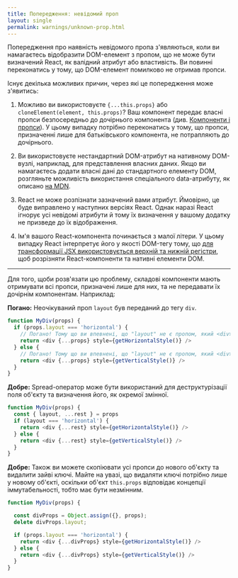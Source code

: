 ```yaml
---
title: Попередження: невідомий проп
layout: single
permalink: warnings/unknown-prop.html
---
```

Попередження про наявність невідомого пропа з'являються, коли ви намагаєтесь відобразити DOM-елемент з пропом, що не може бути визначений React, як валідний атрибут або властивість. Ви повинні переконатись у тому, що DOM-елемент помилково не отримав пропси.

Існує декілька можливих причин, через які це попередження може з'явитись:

1. Можливо ви використовуєте `{...this.props}` або `cloneElement(element, this.props)`? Ваш компонент передає власні пропси безпосередньо до дочірнього компонента (див. [Компоненти і пропси](/docs/transferring-props.html)). У цьому випадку потрібно переконатись у тому, що пропси, призначенні лише для батьківського компонента, не потрапляють до дочірнього.

2. Ви використовуєте нестандартний DOM-атрибут на нативному DOM-вузлі, наприклад, для представлення власних даних. Якщо ви намагаєтесь додати власні дані до стандартного елементу DOM, розгляньте можливість використання спеціального data-атрибуту, як описано [на MDN](https://developer.mozilla.org/en-US/docs/Web/Guide/HTML/Using_data_attributes).

3. React не може розпізнати зазначений вами атрибут. Ймовірно, це буде виправлено у наступних версіях React. Однак наразі React ігнорує усі невідомі атрибути й тому їх визначення у вашому додатку не призведе до їх відображення.

4. Ім'я вашого React-компонента починається з малої літери. У цьому випадку React інтерпретує його у якості DOM-тегу тому, що [для трансформації JSX використовується верхній та нижній регістри](/docs/jsx-in-depth.html#user-defined-components-must-be-capitalized), щоб розрізняти React-компоненти та нативні елементи DOM.

---

Для того, щоби розв'язати цю проблему, складові компоненти мають отримувати всі пропси, призначені лише для них, та не передавати їх дочірнім компонентам. Наприклад:

**Погано:** Неочікуваний проп `layout` був переданий до тегу `div`.

```js
function MyDiv(props) {
  if (props.layout === 'horizontal') {
    // Погано! Тому що ви впевнені, що "layout" не є пропом, який <div> зрозуміє
    return <div {...props} style={getHorizontalStyle()} />
  } else {
    // Погано! Тому що ви впевнені, що "layout" не є пропом, який <div> зрозуміє
    return <div {...props} style={getVerticalStyle()} />
  }
}
```

**Добре:** Spread-оператор може бути використаний для деструктурізації поля об'єкту та визначення його, як окремої змінної.

```js
function MyDiv(props) {
  const { layout, ...rest } = props
  if (layout === 'horizontal') {
    return <div {...rest} style={getHorizontalStyle()} />
  } else {
    return <div {...rest} style={getVerticalStyle()} />
  }
}
```

**Добре:** Також ви можете скопіювати усі пропси до нового об'єкту та видалити зайві ключі. Майте на увазі, що видаляти ключі потрібно лише у новому об'єкті, оскільки об'єкт `this.props` відповідає концепції іммутабельності, тобто має бути незмінним.

```js
function MyDiv(props) {

  const divProps = Object.assign({}, props);
  delete divProps.layout;

  if (props.layout === 'horizontal') {
    return <div {...divProps} style={getHorizontalStyle()} />
  } else {
    return <div {...divProps} style={getVerticalStyle()} />
  }
}
```
